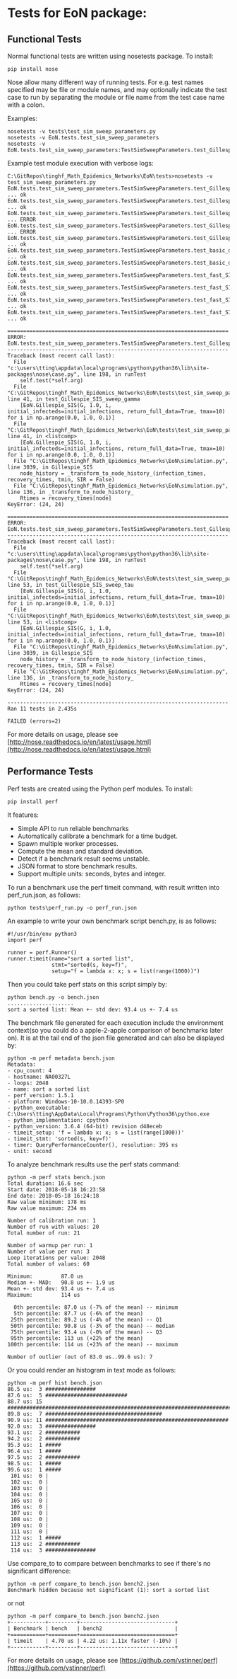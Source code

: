 # Tests for EoN package:  #

## Functional Tests   

Normal functional tests are written using nosetests package. To install: 

	pip install nose 

Nose allow many different way of running tests. For e.g. test names specified may be file or module names, and may optionally indicate the test case to run by separating the module or file name from the test case name with a colon. 

Examples:

	nosetests -v tests\test_sim_sweep_parameters.py
	nosetests -v EoN.tests.test_sim_sweep_parameters
	nosetests -v EoN.tests.test_sim_sweep_parameters:TestSimSweepParameters.test_Gillespie_SIS_type
	
Example test module execution with verbose logs: 

	C:\GitRepos\tinghf_Math_Epidemics_Networks\EoN\tests>nosetests -v test_sim_sweep_parameters.py
	EoN.tests.test_sim_sweep_parameters.TestSimSweepParameters.test_Gillespie_SIR_sweep_gamma ... ok
	EoN.tests.test_sim_sweep_parameters.TestSimSweepParameters.test_Gillespie_SIR_sweep_tau ... ok
	EoN.tests.test_sim_sweep_parameters.TestSimSweepParameters.test_Gillespie_SIS_sweep_gamma ... ERROR
	EoN.tests.test_sim_sweep_parameters.TestSimSweepParameters.test_Gillespie_SIS_sweep_tau ... ERROR
	EoN.tests.test_sim_sweep_parameters.TestSimSweepParameters.test_Gillespie_SIS_type ... ok
	EoN.tests.test_sim_sweep_parameters.TestSimSweepParameters.test_basic_discrete_SIR_sweep_p ... ok
	EoN.tests.test_sim_sweep_parameters.TestSimSweepParameters.test_basic_discrete_SIS_sweep_p ... ok
	EoN.tests.test_sim_sweep_parameters.TestSimSweepParameters.test_fast_SIR_sweep_gamma ... ok
	EoN.tests.test_sim_sweep_parameters.TestSimSweepParameters.test_fast_SIR_sweep_tau ... ok
	EoN.tests.test_sim_sweep_parameters.TestSimSweepParameters.test_fast_SIS_sweep_gamma ... ok
	EoN.tests.test_sim_sweep_parameters.TestSimSweepParameters.test_fast_SIS_sweep_tau ... ok
	
	======================================================================
	ERROR: EoN.tests.test_sim_sweep_parameters.TestSimSweepParameters.test_Gillespie_SIS_sweep_gamma
	----------------------------------------------------------------------
	Traceback (most recent call last):
	  File "c:\users\tting\appdata\local\programs\python\python36\lib\site-packages\nose\case.py", line 198, in runTest
	    self.test(*self.arg)
	  File "C:\GitRepos\tinghf_Math_Epidemics_Networks\EoN\tests\test_sim_sweep_parameters.py", line 41, in test_Gillespie_SIS_sweep_gamma
	    [EoN.Gillespie_SIS(G, 1.0, i, initial_infecteds=initial_infections, return_full_data=True, tmax=10) for i in np.arange(0.0, 1.0, 0.1)]
	  File "C:\GitRepos\tinghf_Math_Epidemics_Networks\EoN\tests\test_sim_sweep_parameters.py", line 41, in <listcomp>
	    [EoN.Gillespie_SIS(G, 1.0, i, initial_infecteds=initial_infections, return_full_data=True, tmax=10) for i in np.arange(0.0, 1.0, 0.1)]
	  File "C:\GitRepos\tinghf_Math_Epidemics_Networks\EoN\simulation.py", line 3039, in Gillespie_SIS
	    node_history = _transform_to_node_history_(infection_times, recovery_times, tmin, SIR = False)
	  File "C:\GitRepos\tinghf_Math_Epidemics_Networks\EoN\simulation.py", line 136, in _transform_to_node_history_
	    Rtimes = recovery_times[node]
	KeyError: (24, 24)
	
	======================================================================
	ERROR: EoN.tests.test_sim_sweep_parameters.TestSimSweepParameters.test_Gillespie_SIS_sweep_tau
	----------------------------------------------------------------------
	Traceback (most recent call last):
	  File "c:\users\tting\appdata\local\programs\python\python36\lib\site-packages\nose\case.py", line 198, in runTest
	    self.test(*self.arg)
	  File "C:\GitRepos\tinghf_Math_Epidemics_Networks\EoN\tests\test_sim_sweep_parameters.py", line 53, in test_Gillespie_SIS_sweep_tau
	    [EoN.Gillespie_SIS(G, i, 1.0, initial_infecteds=initial_infections, return_full_data=True, tmax=10) for i in np.arange(0.0, 1.0, 0.1)]
	  File "C:\GitRepos\tinghf_Math_Epidemics_Networks\EoN\tests\test_sim_sweep_parameters.py", line 53, in <listcomp>
	    [EoN.Gillespie_SIS(G, i, 1.0, initial_infecteds=initial_infections, return_full_data=True, tmax=10) for i in np.arange(0.0, 1.0, 0.1)]
	  File "C:\GitRepos\tinghf_Math_Epidemics_Networks\EoN\simulation.py", line 3039, in Gillespie_SIS
	    node_history = _transform_to_node_history_(infection_times, recovery_times, tmin, SIR = False)
	  File "C:\GitRepos\tinghf_Math_Epidemics_Networks\EoN\simulation.py", line 136, in _transform_to_node_history_
	    Rtimes = recovery_times[node]
	KeyError: (24, 24)
	
	----------------------------------------------------------------------
	Ran 11 tests in 2.435s
	
	FAILED (errors=2)

For more details on usage, please see [http://nose.readthedocs.io/en/latest/usage.html](http://nose.readthedocs.io/en/latest/usage.html)
 

## Performance Tests  

Perf tests are created using the Python perf modules. To install: 

	pip install perf

It features: 

- Simple API to run reliable benchmarks
- Automatically calibrate a benchmark for a time budget.
- Spawn multiple worker processes.
- Compute the mean and standard deviation.
- Detect if a benchmark result seems unstable.
- JSON format to store benchmark results.
- Support multiple units: seconds, bytes and integer. 

To run a benchmark use the perf timeit command, with result written into perf_run.json, as follows: 

	python tests\perf_run.py -o perf_run.json

An example to write your own benchmark script bench.py, is as follows: 

	#!/usr/bin/env python3
	import perf
	
	runner = perf.Runner()
	runner.timeit(name="sort a sorted list",
	              stmt="sorted(s, key=f)",
	              setup="f = lambda x: x; s = list(range(1000))")

Then you could take perf stats on this script simply by: 

	python bench.py -o bench.json
	.....................
	sort a sorted list: Mean +- std dev: 93.4 us +- 7.4 us

The benchmark file generated for each execution include the environment context(so you could do a apple-2-apple comparison of benchmarks later on). It is at the tail end of the json file generated and can also be displayed by: 

	python -m perf metadata bench.json
	Metadata:
	- cpu_count: 4
	- hostname: NA00327L
	- loops: 2048
	- name: sort a sorted list
	- perf_version: 1.5.1
	- platform: Windows-10-10.0.14393-SP0
	- python_executable: C:\Users\tting\AppData\Local\Programs\Python\Python36\python.exe
	- python_implementation: cpython
	- python_version: 3.6.4 (64-bit) revision d48eceb
	- timeit_setup: 'f = lambda x: x; s = list(range(1000))'
	- timeit_stmt: 'sorted(s, key=f)'
	- timer: QueryPerformanceCounter(), resolution: 395 ns
	- unit: second

To analyze benchmark results use the perf stats command:

	python -m perf stats bench.json
	Total duration: 16.6 sec
	Start date: 2018-05-18 16:23:58
	End date: 2018-05-18 16:24:18
	Raw value minimum: 178 ms
	Raw value maximum: 234 ms
	
	Number of calibration run: 1
	Number of run with values: 20
	Total number of run: 21
	
	Number of warmup per run: 1
	Number of value per run: 3
	Loop iterations per value: 2048
	Total number of values: 60
	
	Minimum:         87.0 us
	Median +- MAD:   90.8 us +- 1.9 us
	Mean +- std dev: 93.4 us +- 7.4 us
	Maximum:         114 us
	
	  0th percentile: 87.0 us (-7% of the mean) -- minimum
	  5th percentile: 87.7 us (-6% of the mean)
	 25th percentile: 89.2 us (-4% of the mean) -- Q1
	 50th percentile: 90.8 us (-3% of the mean) -- median
	 75th percentile: 93.4 us (-0% of the mean) -- Q3
	 95th percentile: 113 us (+22% of the mean)
	100th percentile: 114 us (+23% of the mean) -- maximum
	
	Number of outlier (out of 83.0 us..99.6 us): 7

Or you could render an histogram in text mode as follows: 

	python -m perf hist bench.json
	86.5 us:  3 ################
	87.6 us:  5 ##########################
	88.7 us: 15 ###############################################################################
	89.8 us:  7 #####################################
	90.9 us: 11 ##########################################################
	92.0 us:  3 ################
	93.1 us:  2 ###########
	94.2 us:  2 ###########
	95.3 us:  1 #####
	96.4 us:  1 #####
	97.5 us:  2 ###########
	98.5 us:  1 #####
	99.6 us:  1 #####
	 101 us:  0 |
	 102 us:  0 |
	 103 us:  0 |
	 104 us:  0 |
	 105 us:  0 |
	 106 us:  0 |
	 107 us:  0 |
	 108 us:  0 |
	 109 us:  0 |
	 111 us:  0 |
	 112 us:  1 #####
	 113 us:  2 ###########
	 114 us:  3 ################

Use compare_to to compare between benchmarks to see if there's no significant difference:
 
	python -m perf compare_to bench.json bench2.json
	Benchmark hidden because not significant (1): sort a sorted list

or not 

	python -m perf compare_to bench.json bench2.json
	+-----------+---------+------------------------------+
	| Benchmark | bench   | bench2                       |
	+===========+=========+==============================+
	| timeit    | 4.70 us | 4.22 us: 1.11x faster (-10%) |
	+-----------+---------+------------------------------+


For more details on usage, please see [https://github.com/vstinner/perf](https://github.com/vstinner/perf)
 
